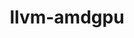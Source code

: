 ---
title: "llvm-amdgpu"
layout: cache
categories: [package, develop-2024-08-04]
meta: {"versions": ["6.1.2"], "compilers": ["gcc@=11.1.0", "gcc@=11.4.0"], "oss": ["ubuntu20.04", "ubuntu22.04"], "platforms": ["linux"], "targets": ["x86_64_v3"], "stacks": ["data-vis-sdk", "ml-linux-x86_64-rocm", "root"], "num_specs": 2, "num_specs_by_stack": {"data-vis-sdk": 1, "root": 2, "ml-linux-x86_64-rocm": 1}}
spec_details: [{"hash": "oj3z32hybgwwdasq5gk4gqhs7mgt7pdt", "compiler": "gcc@=11.1.0", "versions": ["6.1.2"], "os": "ubuntu20.04", "platform": "linux", "target": "x86_64_v3", "variants": ["build_system=cmake", "build_type=Release", "generator=ninja", "~ipo", "~link_llvm_dylib", "~llvm_dylib", "patches=b4774ca", "+rocm-device-libs"], "stacks": ["data-vis-sdk", "root"], "size": "-", "tarball": "https://binaries.spack.io/releases/develop-2024-08-04/build_cache/linux-ubuntu20.04-x86_64_v3/gcc-11.1.0/llvm-amdgpu-6.1.2/linux-ubuntu20.04-x86_64_v3-gcc-11.1.0-llvm-amdgpu-6.1.2-oj3z32hybgwwdasq5gk4gqhs7mgt7pdt.spack"}, {"hash": "2ahskfgfocqc2dusjatlcaowixpkkbsu", "compiler": "gcc@=11.4.0", "versions": ["6.1.2"], "os": "ubuntu22.04", "platform": "linux", "target": "x86_64_v3", "variants": ["build_system=cmake", "build_type=Release", "generator=ninja", "~ipo", "~link_llvm_dylib", "~llvm_dylib", "patches=b4774ca", "+rocm-device-libs"], "stacks": ["root", "ml-linux-x86_64-rocm"], "size": "-", "tarball": "https://binaries.spack.io/releases/develop-2024-08-04/build_cache/linux-ubuntu22.04-x86_64_v3/gcc-11.4.0/llvm-amdgpu-6.1.2/linux-ubuntu22.04-x86_64_v3-gcc-11.4.0-llvm-amdgpu-6.1.2-2ahskfgfocqc2dusjatlcaowixpkkbsu.spack"}]
---